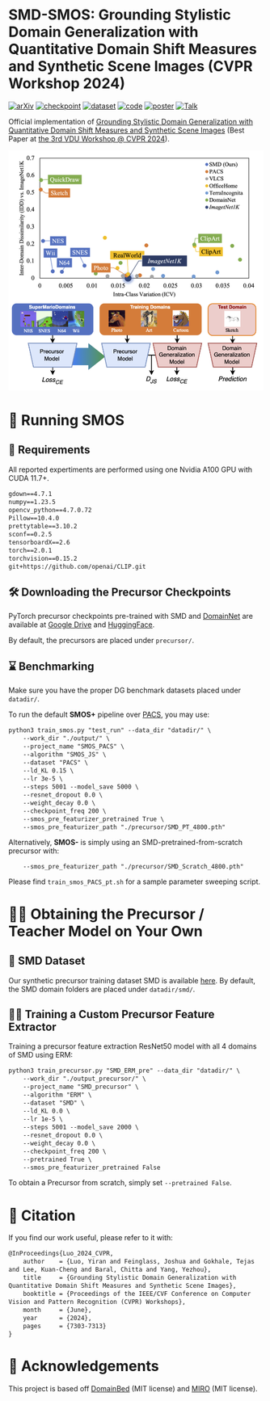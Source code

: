 # SMD-SMOS: Grounding Stylistic Domain Generalization with Quantitative Domain Shift Measures and Synthetic Scene Images (CVPR Workshop 2024)


[![arXiv](https://img.shields.io/badge/arXiv-2405.15961-red.svg?style=plastic)](https://arxiv.org/abs/2405.15961) 
[![checkpoint](https://img.shields.io/badge/Precursor-Download-FFFF00.svg?style=plastic)](https://drive.google.com/drive/folders/1NEaivgm9MZA9O9jTQXecrlKdUny4UzVd?usp=sharing) 
[![dataset](https://img.shields.io/badge/HF--Dataset-SuperMarioDomains-yellow.svg?style=plastic)](https://huggingface.co/datasets/fpsluozi/SuperMarioDomains) 
[![code](https://img.shields.io/badge/Github-SMD--SMOS-green.svg?style=plastic)](https://github.com/fpsluozi/SMD-SMOS) 
[![poster](https://img.shields.io/badge/Poster-VDU@CVPR2024-blue.svg?style=plastic)](https://huggingface.co/datasets/fpsluozi/SuperMarioDomains/resolve/main/vdu_poster.pdf)
[![Talk](https://img.shields.io/badge/Oral%20Talk-Slides-violet.svg?style=plastic)](https://huggingface.co/datasets/fpsluozi/SuperMarioDomains/resolve/main/vdu_talk.pptx)
<!-- [![project](https://img.shields.io/badge/Project-Page-turquoise.svg?style=plastic)](https://drive.google.com/drive/folders/1NEaivgm9MZA9O9jTQXecrlKdUny4UzVd?usp=sharing)  -->

Official implementation of [Grounding Stylistic Domain Generalization with Quantitative Domain Shift Measures and Synthetic Scene Images](https://arxiv.org/abs/2405.15961) (Best Paper at [the 3rd VDU Workshop @ CVPR 2024](https://sites.google.com/view/vdu-cvpr24/)). 

![figure1](homepage/static/images/figure1.png)


# 🏃 Running SMOS

## 🧱 Requirements
All reported expertiments are performed using one Nvidia A100 GPU with CUDA 11.7+. 
```
gdown==4.7.1
numpy==1.23.5
opencv_python==4.7.0.72
Pillow==10.4.0
prettytable==3.10.2
sconf==0.2.5
tensorboardX==2.6
torch==2.0.1
torchvision==0.15.2
git+https://github.com/openai/CLIP.git
```

## 🛠️ Downloading the Precursor Checkpoints

PyTorch precursor checkpoints pre-trained with SMD and [DomainNet](https://ai.bu.edu/M3SDA/#dataset) are available at [Google Drive](https://drive.google.com/drive/folders/1NEaivgm9MZA9O9jTQXecrlKdUny4UzVd?usp=sharing) and [HuggingFace](https://huggingface.co/datasets/fpsluozi/SuperMarioDomains/tree/main/precursor). 

By default, the precursors are placed under `precursor/`.

## ⌛ Benchmarking

Make sure you have the proper DG benchmark datasets placed under `datadir/`. 

To run the default **SMOS+** pipeline over [PACS](https://www.v7labs.com/open-datasets/pacs), you may use:

```
python3 train_smos.py "test_run" --data_dir "datadir/" \
    --work_dir "./output/" \
    --project_name "SMOS_PACS" \
    --algorithm "SMOS_JS" \
    --dataset "PACS" \
    --ld_KL 0.15 \
    --lr 3e-5 \
    --steps 5001 --model_save 5000 \
    --resnet_dropout 0.0 \
    --weight_decay 0.0 \
    --checkpoint_freq 200 \
    --smos_pre_featurizer_pretrained True \ 
    --smos_pre_featurizer_path "./precursor/SMD_PT_4800.pth"

```

Alternatively, **SMOS-** is simply using an SMD-pretrained-from-scratch precursor with:

```
    --smos_pre_featurizer_path "./precursor/SMD_Scratch_4800.pth"
```

Please find `train_smos_PACS_pt.sh` for a sample parameter sweeping script.

# 🧑‍🏫 Obtaining the Precursor / Teacher Model on Your Own

## 🍄 SMD Dataset 

Our synthetic precursor training dataset SMD is available [here](https://huggingface.co/datasets/fpsluozi/SuperMarioDomains). By default, the SMD domain folders are placed under `datadir/smd/`.

## 🧑‍🎓 Training a Custom Precursor Feature Extractor

Training a precursor feature extraction ResNet50 model with all 4 domains of SMD using ERM:

```
python3 train_precursor.py "SMD_ERM_pre" --data_dir "datadir/" \
    --work_dir "./output_precursor/" \
    --project_name "SMD_precursor" \
    --algorithm "ERM" \
    --dataset "SMD" \
    --ld_KL 0.0 \
    --lr 1e-5 \
    --steps 5001 --model_save 2000 \
    --resnet_dropout 0.0 \
    --weight_decay 0.0 \
    --checkpoint_freq 200 \
    --pretrained True \
    --smos_pre_featurizer_pretrained False
```

To obtain a Precursor from scratch, simply set `--pretrained False`.

# 🙏 Citation

If you find our work useful, please refer to it with:
```
@InProceedings{Luo_2024_CVPR,
    author    = {Luo, Yiran and Feinglass, Joshua and Gokhale, Tejas and Lee, Kuan-Cheng and Baral, Chitta and Yang, Yezhou},
    title     = {Grounding Stylistic Domain Generalization with Quantitative Domain Shift Measures and Synthetic Scene Images},
    booktitle = {Proceedings of the IEEE/CVF Conference on Computer Vision and Pattern Recognition (CVPR) Workshops},
    month     = {June},
    year      = {2024},
    pages     = {7303-7313}
}
```


# 📒 Acknowledgements

This project is based off [DomainBed](https://github.com/facebookresearch/DomainBed) (MIT license) and
[MIRO](https://github.com/khanrc/swad) (MIT license).
